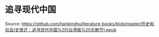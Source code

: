 # 追寻现代中国

Source: https://github.com/hankinghu/literature-books/blob/master/历史和社会/史景迁：追寻现代中国%20(台湾版%20无删节).epub
